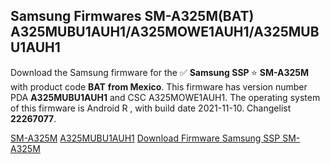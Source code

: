 <h2>Samsung Firmwares SM-A325M(BAT) A325MUBU1AUH1/A325MOWE1AUH1/A325MUBU1AUH1</h2>
Download the Samsung firmware for the ✅ <strong>Samsung SSP </strong> ⭐ <strong>SM-A325M</strong> with product code <strong>BAT</strong> <strong> from Mexico</strong>. This firmware has version number PDA <strong>A325MUBU1AUH1</strong> and CSC A325MOWE1AUH1. The operating system of this firmware is Android R , with build date 2021-11-10. Changelist <strong>22267077</strong>.


[SM-A325M](https://samfirm.shop/samsung/model/SM-A325M)
[A325MUBU1AUH1](https://samfirm.shop/samsung/pda/A325MUBU1AUH1)
[Download Firmware Samsung SSP SM-A325M](https://samfirm.shop/samsung/firmware/473153)
